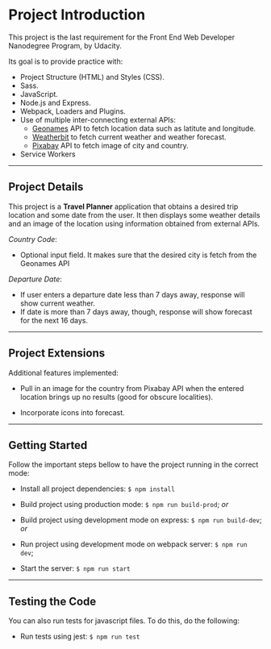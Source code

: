 # Project Introduction

This project is the last requirement for the Front End Web Developer Nanodegree Program, by Udacity.

Its goal is to provide practice with:

- Project Structure (HTML) and Styles (CSS).
- Sass.
- JavaScript.
- Node.js and Express.
- Webpack, Loaders and Plugins.
- Use of multiple inter-connecting external APIs:
    - [Geonames](http://www.geonames.org/) API to fetch location data such as latitute and longitude.
    - [Weatherbit](https://www.weatherbit.io/) to fetch current weather and weather forecast.
    - [Pixabay](https://pixabay.com/) API to fetch image of city and country.
- Service Workers

---

## Project Details

This project is a **Travel Planner** application that obtains a desired trip location and some date from the user. It then displays some weather details and an image of the location using information obtained from external APIs.

_Country Code_:
- Optional input field. It makes sure that the desired city is fetch from the Geonames API

_Departure Date_:
- If user enters a departure date less than 7 days away, response will show current weather.
- If date is more than 7 days away, though, response will show forecast for the next 16 days.

 ---

## Project Extensions

Additional features implemented:

- Pull in an image for the country from Pixabay API when the entered location brings up no results (good for obscure localities).

- Incorporate icons into forecast.

---

## Getting Started

Follow the important steps bellow to have the project running in the correct mode:

- Install all project dependencies: `$ npm install`

- Build project using production mode: `$ npm run build-prod`;
  _or_
- Build project using development mode on express: `$ npm run build-dev`;
  _or_
- Run project using development mode on webpack server: `$ npm run dev`;

- Start the server: `$ npm run start`


---

## Testing the Code

You can also run tests for javascript files. To do this, do the following:

- Run tests using jest: `$ npm run test`

